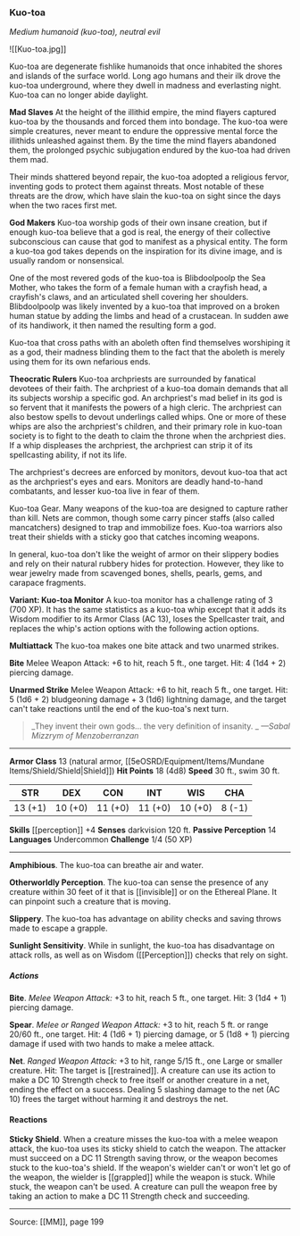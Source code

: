 ### Kuo-toa
_Medium humanoid (kuo-toa), neutral evil_

![[Kuo-toa.jpg]]

Kuo-toa are degenerate fishlike humanoids that once inhabited the shores and islands of the surface world. Long ago humans and their ilk drove the kuo-toa underground, where they dwell in madness and everlasting night. Kuo-toa can no longer abide daylight.

**Mad Slaves** At the height of the illithid empire, the mind flayers captured kuo-toa by the thousands and forced them into bondage. The kuo-toa were simple creatures, never meant to endure the oppressive mental force the illithids unleashed against them. By the time the mind flayers abandoned them, the prolonged psychic subjugation endured by the kuo-toa had driven them mad.

Their minds shattered beyond repair, the kuo-toa adopted a religious fervor, inventing gods to protect them against threats. Most notable of these threats are the drow, which have slain the kuo-toa on sight since the days when the two races first met.


**God Makers** Kuo-toa worship gods of their own insane creation, but if enough kuo-toa believe that a god is real, the energy of their collective subconscious can cause that god to manifest as a physical entity. The form a kuo-toa god takes depends on the inspiration for its divine image, and is usually random or nonsensical.

One of the most revered gods of the kuo-toa is Blibdoolpoolp the Sea Mother, who takes the form of a female human with a crayfish head, a crayfish's claws, and an articulated shell covering her shoulders. Blibdoolpoolp was likely invented by a kuo-toa that improved on a broken human statue by adding the limbs and head of a crustacean. In sudden awe of its handiwork, it then named the resulting form a god.

Kuo-toa that cross paths with an aboleth often find themselves worshiping it as a god, their madness blinding them to the fact that the aboleth is merely using them for its own nefarious ends.


**Theocratic Rulers** Kuo-toa archpriests are surrounded by fanatical devotees of their faith. The archpriest of a kuo-toa domain demands that all its subjects worship a specific god. An archpriest's mad belief in its god is so fervent that it manifests the powers of a high cleric. The archpriest can also bestow spells to devout underlings called whips. One or more of these whips are also the archpriest's children, and their primary role in kuo-toan society is to fight to the death to claim the throne when the archpriest dies. If a whip displeases the archpriest, the archpriest can strip it of its spellcasting ability, if not its life.

The archpriest's decrees are enforced by monitors, devout kuo-toa that act as the archpriest's eyes and ears. Monitors are deadly hand-to-hand combatants, and lesser kuo-toa live in fear of them.

Kuo-toa Gear. Many weapons of the kuo-toa are designed to capture rather than kill. Nets are common, though some carry pincer staffs (also called mancatchers) designed to trap and immobilize foes. Kuo-toa warriors also treat their shields with a sticky goo that catches incoming weapons.

In general, kuo-toa don't like the weight of armor on their slippery bodies and rely on their natural rubbery hides for protection. However, they like to wear jewelry made from scavenged bones, shells, pearls, gems, and carapace fragments.


**Variant: Kuo-toa Monitor** A kuo-toa monitor has a challenge rating of 3 (700 XP). It has the same statistics as a kuo-toa whip except that it adds its Wisdom modifier to its Armor Class (AC 13), loses the Spellcaster trait, and replaces the whip's action options with the following action options.

**Multiattack** The kuo-toa makes one bite attack and two unarmed strikes.


**Bite** Melee Weapon Attack: +6 to hit, reach 5 ft., one target. Hit: 4 (1d4 + 2) piercing damage.


**Unarmed Strike** Melee Weapon Attack: +6 to hit, reach 5 ft., one target. Hit: 5 (1d6 + 2) bludgeoning damage + 3 (1d6) lightning damage, and the target can't take reactions until the end of the kuo-toa's next turn.




> _They invent their own gods... the very definition of insanity.
_
> _—Sabal Mizzrym of Menzoberranzan_





---

**Armor Class** 13 (natural armor, [[5eOSRD/Equipment/Items/Mundane Items/Shield/Shield|Shield]])
**Hit Points** 18 (4d8)
**Speed** 30 ft., swim 30 ft.

| STR     | DEX     | CON     | INT     | WIS     | CHA     |
|---------|---------|---------|---------|---------|---------|
| 13 (+1) | 10 (+0) | 11 (+0) | 11 (+0) | 10 (+0) | 8 (-1) |

**Skills** [[perception]] +4
**Senses** darkvision 120 ft.
**Passive Perception** 14
**Languages** Undercommon
**Challenge** 1/4 (50 XP)

---

**Amphibious**. The kuo-toa can breathe air and water.

**Otherworldly Perception**. The kuo-toa can sense the presence of any creature within 30 feet of it that is [[invisible]] or on the Ethereal Plane. It can pinpoint such a creature that is moving.

**Slippery**. The kuo-toa has advantage on ability checks and saving throws made to escape a grapple.

**Sunlight Sensitivity**. While in sunlight, the kuo-toa has disadvantage on attack rolls, as well as on Wisdom ([[Perception]]) checks that rely on sight.

##### Actions
**Bite**. _Melee Weapon Attack:_ +3 to hit, reach 5 ft., one target. Hit: 3 (1d4 + 1) piercing damage.

**Spear**. _Melee or Ranged Weapon Attack:_ +3 to hit, reach 5 ft. or range 20/60 ft., one target. Hit: 4 (1d6 + 1) piercing damage, or 5 (1d8 + 1) piercing damage if used with two hands to make a melee attack.

**Net**. _Ranged Weapon Attack:_ +3 to hit, range 5/15 ft., one Large or smaller creature. Hit: The target is [[restrained]]. A creature can use its action to make a DC 10 Strength check to free itself or another creature in a net, ending the effect on a success. Dealing 5 slashing damage to the net (AC 10) frees the target without harming it and destroys the net.

#### Reactions
**Sticky Shield**. When a creature misses the kuo-toa with a melee weapon attack, the kuo-toa uses its sticky shield to catch the weapon. The attacker must succeed on a DC 11 Strength saving throw, or the weapon becomes stuck to the kuo-toa's shield. If the weapon's wielder can't or won't let go of the weapon, the wielder is [[grappled]] while the weapon is stuck. While stuck, the weapon can't be used. A creature can pull the weapon free by taking an action to make a DC 11 Strength check and succeeding.


---

Source: [[MM]], page 199